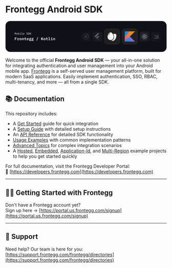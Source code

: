 # Frontegg Android SDK
![Frontegg_Android_SDK (Kotlin)](/docs/images/frontegg-kotlin.png)

Welcome to the official **Frontegg Android SDK** — your all-in-one solution for
integrating authentication and user management into your Android mobile
app. [Frontegg](https://frontegg.com/) is a self-served user management platform, built for modern
SaaS applications. Easily implement authentication, SSO, RBAC, multi-tenancy, and more — all from a
single SDK.

## 📚 Documentation

This repository includes:

- A [Get Started](/getting-started.md) guide for quick integration
- A [Setup Guide](/docs/setup.md) with detailed setup instructions
- An [API Reference](/docs/api.md) for detailed SDK functionality
- [Usage Examples](/docs/usage.md) with common implementation patterns
- [Advanced Topics](/docs/advanced.md) for complex integration scenarios
- A [Hosted](./app/), [Embedded](./embedded/), [Application-Id](./applicationId/), and [Multi-Region](./multi-region/) example projects to help you get started quickly

For full documentation, visit the Frontegg Developer Portal:  
🔗 [https://developers.frontegg.com](https://developers.frontegg.com)

---

## 🧑‍💻 Getting Started with Frontegg

Don't have a Frontegg account yet?  
Sign up here → [https://portal.us.frontegg.com/signup](https://portal.us.frontegg.com/signup)

---

## 💬 Support

Need help? Our team is here for you:  
[https://support.frontegg.com/frontegg/directories](https://support.frontegg.com/frontegg/directories)
